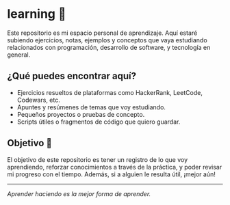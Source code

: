 # learning 📘

Este repositorio es mi espacio personal de aprendizaje. Aquí estaré subiendo ejercicios, notas, ejemplos y conceptos que vaya estudiando relacionados con programación, desarrollo de software, y tecnología en general.

## ¿Qué puedes encontrar aquí?

- Ejercicios resueltos de plataformas como HackerRank, LeetCode, Codewars, etc.
- Apuntes y resúmenes de temas que voy estudiando.
- Pequeños proyectos o pruebas de concepto.
- Scripts útiles o fragmentos de código que quiero guardar.

## Objetivo 🎯

El objetivo de este repositorio es tener un registro de lo que voy aprendiendo, reforzar conocimientos a través de la práctica, y poder revisar mi progreso con el tiempo. Además, si a alguien le resulta útil, ¡mejor aún!

---

*Aprender haciendo es la mejor forma de aprender.*
